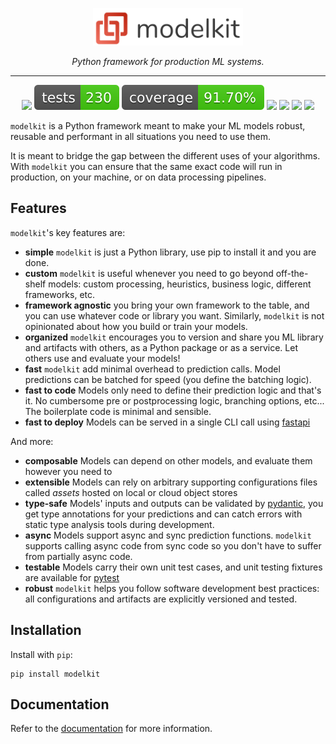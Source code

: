 <p align="center">
<img src="docs/logo.png" alt="modelkit" height="60" />
 </p>
<p align="center">
  <em>Python framework for production ML systems.</em>
</p>
    
---

<p align="center">
  <img src="https://img.shields.io/github/workflow/status/clustree/modelkit/CI/main" />
  <img src="docs/badges/tests.svg" />
  <img src="docs/badges/coverage.svg" />
  <img src="https://img.shields.io/pypi/v/modelkit" />
  <img src="https://img.shields.io/pypi/pyversions/modelkit" />
  <a href="https://clustree.github.io/modelkit/index.html"><img src="https://img.shields.io/badge/docs-latest-blue" /></a>
  <img src="https://img.shields.io/github/license/clustree/modelkit" />
</p>

`modelkit` is a Python framework meant to make your ML models robust, reusable and performant in all situations you need to use them.

It is meant to bridge the gap between the different uses of your algorithms. With `modelkit` you can ensure that the same exact code will run in production, on your machine, or on data processing pipelines.

## Features

`modelkit`'s key features are:

- **simple** `modelkit` is just a Python library, use pip to install it and you are done.
- **custom** `modelkit` is useful whenever you need to go beyond off-the-shelf models: custom processing, heuristics, business logic, different frameworks, etc.
- **framework agnostic** you bring your own framework to the table, and you can use whatever code or library you want. Similarly, `modelkit` is not opinionated about how you build or train your models.
- **organized** `modelkit` encourages you to version and share you ML library and artifacts with others, as a Python package or as a service. Let others use and evaluate your models!
- **fast** `modelkit` add minimal overhead to prediction calls. Model predictions can be batched for speed (you define the batching logic).
- **fast to code** Models only need to define their prediction logic and that's it. No cumbersome pre or postprocessing logic, branching options, etc... The boilerplate code is minimal and sensible.
- **fast to deploy** Models can be served in a single CLI call using [fastapi](https://fastapi.tiangolo.com/)

And more:

- **composable** Models can depend on other models, and evaluate them however you need to
- **extensible** Models can rely on arbitrary supporting configurations files called _assets_ hosted on local or cloud object stores
- **type-safe** Models' inputs and outputs can be validated by [pydantic](https://pydantic-docs.helpmanual.io/), you get type annotations for your predictions and can catch errors with static type analysis tools during development.
- **async** Models support async and sync prediction functions. `modelkit` supports calling async code from sync code so you don't have to suffer from partially async code.
- **testable** Models carry their own unit test cases, and unit testing fixtures are available for [pytest](https://docs.pytest.org/en/6.2.x/)
- **robust** `modelkit` helps you follow software development best practices: all configurations and artifacts are explicitly versioned and tested.

## Installation

Install with `pip`:

```
pip install modelkit
```

## Documentation

Refer to the [documentation](https://clustree.github.io/modelkit/) for more information.
